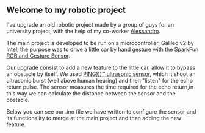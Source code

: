 ## Welcome to my robotic project

I've upgrade an old robotic project made by a group of guys for an university project, with the help of my co-worker [Alessandro](https://github.com/AMDeveloperC).

The main project is developed to be run on a microcontroller, Galileo v2 by Intel, the purpose was to drive a little car by hand gesture with the [SparkFun RGB and Gesture Sensor](https://www.sparkfun.com/products/12787).

Our upgrade consist to add a new feature to the little car, allow it to bypass an obstacle by itself. We used [PING)))™ ultrasonic sensor](https://www.parallax.com/product/28015), which it shoot an ultrasonic burst (well above human hearing) and then "listen" for the echo return pulse. The sensor measures the time required for the echo return,in this way we can calculate the distance between the sensor and the obstacle.

Below you can see our .ino file we have written to configure the sensor and its functionality to merge at the main project and than adding the new feature.

